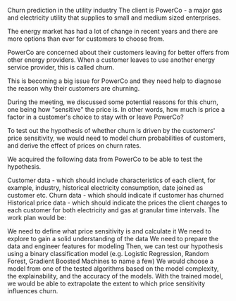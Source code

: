 Churn prediction in the utility industry
The client is PowerCo - a major gas and electricity utility that supplies to small and medium sized enterprises.

The energy market has had a lot of change in recent years and there are more options than ever for customers to choose from.

PowerCo are concerned about their customers leaving for better offers from other energy providers. When a customer leaves to use another energy service provider, this is called churn.

This is becoming a big issue for PowerCo and they need help to diagnose the reason why their customers are churning.

During the meeting, we discussed some potential reasons for this churn, one being how "sensitive" the price is. In other words, how much is price a factor in a customer's choice to stay with or leave PowerCo?

To test out the hypothesis of whether churn is driven by the customers' price sensitivity, we would need to model churn probabilities of customers, and derive the effect of prices on churn rates.

We acquired the following data from PowerCo to be able to test the hypothesis.

Customer data - which should include characteristics of each client, for example, industry, historical electricity consumption, date joined as customer etc.
Churn data - which should indicate if customer has churned
Historical price data - which should indicate the prices the client charges to each customer for both electricity and gas at granular time intervals.
The work plan would be:

We need to define what price sensitivity is and calculate it
We need to explore to gain a solid understanding of the data
We need to prepare the data and engineer features for modeling
Then, we can test our hypothesis using a binary classification model (e.g. Logistic Regression, Random Forest, Gradient Boosted Machines to name a few)
We would choose a model from one of the tested algorithms based on the model complexity, the explainability, and the accuracy of the models.
With the trained model, we would be able to extrapolate the extent to which price sensitivity influences churn.
